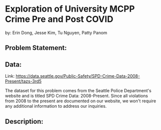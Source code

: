 # Exploration of University MCPP Crime Pre and Post COVID
by: Erin Dong, Jesse Kim, Tu Nguyen, Patty Panom

## Problem Statement:


## Data:
Link: https://data.seattle.gov/Public-Safety/SPD-Crime-Data-2008-Present/tazs-3rd5 

The dataset for this problem comes from the Seattle Police Department's website and is titled SPD Crime Data: 2008-Present. Since all violations from 2008 to the present are documented on our website, we won't require any additional information to address our inquiries. 

## Description:

